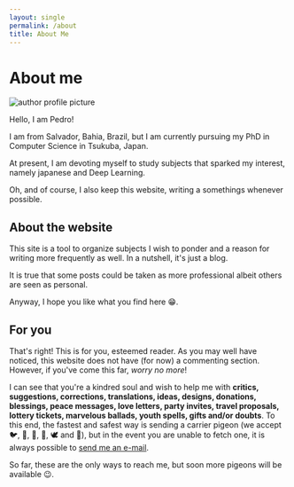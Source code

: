 ```yaml
---
layout: single
permalink: /about
title: About Me
---
```


# About me

![author profile picture](../assets/images/profile-01.png)

Hello, I am Pedro!

I am from Salvador, Bahia, Brazil, but I am currently pursuing my PhD in Computer Science in Tsukuba, Japan.

<!-- I left my hometown in 2015 in order to study Physics Engineering at the Federal University of São Carlos. While I was in São Carlos, I could dedicate my time to what I like the most: physics, mathematics, statistics and computer science (not necessarily in this order). Concurrently with the college studies, for two years I was a research assistant for [Embrapa Instrumentation](https://www.embrapa.br/instrumentacao) with a [FAPESP](http://www.fapesp.br/en/) scholarship studying Laser Induced Breakdown Spectroscopy, from which I wrote my undergraduate thesis. This experience was undeniably the one which made me closer to programming and data science. -->

<!-- Beyond that, I also invested my time in other activities while in college: I was a physics assistant instructor, I learned german, I attended theoretical physics and computer science conferences, I was the photographer for the CAASO Dance Company and a volunteer at Projeto Presença (Project for Presence), helping arrange meditation encounters throughout the city. Despite that, what I made the most while in Salvador and São Carlos were friends and memories. -->

At present, I am devoting myself to study subjects that sparked my interest, namely japanese and Deep Learning.

Oh, and of course, I also keep this website, writing a somethings whenever possible.

## About the website

This site is a tool to organize subjects I wish to ponder and a reason for writing more frequently as well. In a nutshell, it's just a blog.

It is true that some posts could be taken as more professional albeit others are seen as personal.

Anyway, I hope you like what you find here 😁.

## For you

That's right! This is for you, esteemed reader. As you may well have noticed, this website does not have (for now) a commenting section. However, if you've come this far, _worry no more_!

I can see that you're a kindred soul and wish to help me with **critics, suggestions, corrections, translations, ideas, designs, donations, blessings, peace messages, love letters, party invites, travel proposals, lottery tickets, marvelous ballads, youth spells, gifts and/or doubts**. To this end, the fastest and safest way is sending a carrier pigeon (we accept 🐦, 🦆, 🦜, 🦉, 🕊️ and 🦅), but in the event you are unable to fetch one, it is always possible to [send me an e-mail](mailto://vaz.valois@hotmail.com).

So far, these are the only ways to reach me, but soon more pigeons will be available 😉.
